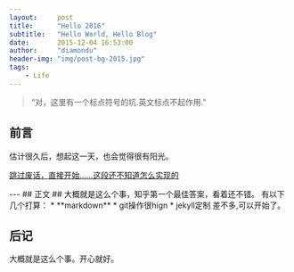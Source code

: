```yaml
---
layout:     post
title:      "Hello 2016"
subtitle:   "Hello World, Hello Blog"
date:       2015-12-04 16:53:00
author:     "diamondu"
header-img: "img/post-bg-2015.jpg"
tags:
    - Life
---
```

> “对，这里有一个标点符号的坑.英文标点不起作用.” 
    
      
     
## 前言 ##

估计很久后，想起这一天，也会觉得很有阳光。



[跳过废话，直接开始……这段还不知道怎么实现的](#build) 
<p id = "build"></p>
---
## 正文 ##
大概就是这么个事，知乎第一个最佳答案，看着还不错。
有以下几个打算：
* **markdown**
* git操作很hign
* jekyll定制
差不多,可以开始了。 

## 后记 
大概就是这么个事。开心就好。
